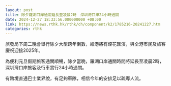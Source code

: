 ```yaml
---
layout: post
title: 除夕羅湖口岸通關延長至凌晨2時　深圳灣口岸24小時通關
date: 2024-12-27 18:33:56.000000000 +08:00
link: https://news.rthk.hk/rthk/ch/component/k2/1785216-20241227.htm
categories: rthk
---
```


旅發局下周二晚會舉行除夕大型跨年倒數，維港將有煙花匯演，與全港市民及旅客慶祝迎接2025年。

為便利元旦假期旅客通關順暢，除夕當晚，羅湖口岸通關時間將延長至凌晨2時，深圳灣口岸旅客及行車實行24小時通關。

有跨境直通巴士業界說，有足夠車隊，相信今年的安排足以疏導人流。
